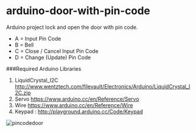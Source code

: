 # arduino-door-with-pin-code
Arduino project lock and open the door with pin code.

* A = Input Pin Code
* B = Bell
* C = Close / Cancel Input Pin Code
* D = Change (Update) Pin Code

###Required Arduino Libraries
1.	LiquidCrystal_I2C http://www.wentztech.com/filevault/Electronics/Arduino/LiquidCrystal_I2C.zip
2.	Servo https://www.arduino.cc/en/Reference/Servo
3.	Wire https://www.arduino.cc/en/Reference/Wire
4.	Keypad : http://playground.arduino.cc/Code/Keypad


![pincodedoor](https://cloud.githubusercontent.com/assets/4812507/11340542/eaa86710-9230-11e5-86a3-8a3fa6af6555.jpg)
